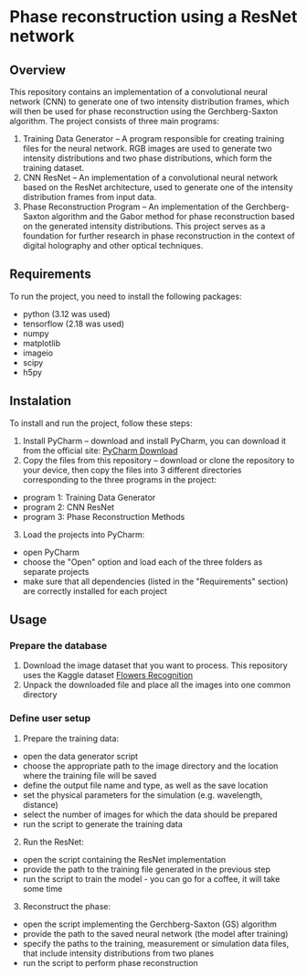 # Phase reconstruction using a ResNet network

## Overview

This repository contains an implementation of a convolutional neural network (CNN) to generate one of two intensity distribution frames, which will then be used for phase reconstruction using the Gerchberg-Saxton algorithm. The project consists of three main programs:
1. Training Data Generator – A program responsible for creating training files for the neural network. RGB images are used to generate two intensity distributions and two phase distributions, which form the training dataset.
2. CNN ResNet – An implementation of a convolutional neural network based on the ResNet architecture, used to generate one of the intensity distribution frames from input data.
3. Phase Reconstruction Program – An implementation of the Gerchberg-Saxton algorithm and the Gabor method for phase reconstruction based on the generated intensity distributions.
This project serves as a foundation for further research in phase reconstruction in the context of digital holography and other optical techniques.

## Requirements

To run the project, you need to install the following packages:
- python (3.12 was used)
- tensorflow (2.18 was used)
- numpy
- matplotlib
- imageio
- scipy
- h5py

## Instalation

To install and run the project, follow these steps:
1. Install PyCharm – download and install PyCharm, you can download it from the official site: [PyCharm Download](https://www.jetbrains.com/pycharm/download/)
2. Copy the files from this repository – download or clone the repository to your device, then copy the files into 3 different directories corresponding to the three programs in the project:
- program 1: Training Data Generator
- program 2: CNN ResNet
- program 3: Phase Reconstruction Methods
3. Load the projects into PyCharm:
- open PyCharm
- choose the "Open" option and load each of the three folders as separate projects
- make sure that all dependencies (listed in the "Requirements" section) are correctly installed for each project

## Usage

### Prepare the database

1. Download the image dataset that you want to process. This repository uses the Kaggle dataset [Flowers Recognition](https://www.kaggle.com/datasets/alxmamaev/flowers-recognition)
2. Unpack the downloaded file and place all the images into one common directory

### Define user setup

1. Prepare the training data:
- open the data generator script
- choose the appropriate path to the image directory and the location where the training file will be saved
- define the output file name and type, as well as the save location
- set the physical parameters for the simulation (e.g. wavelength, distance)
- select the number of images for which the data should be prepared
- run the script to generate the training data
2. Run the ResNet:
- open the script containing the ResNet implementation
- provide the path to the training file generated in the previous step
- run the script to train the model - you can go for a coffee, it will take some time
3. Reconstruct the phase:
- open the script implementing the Gerchberg-Saxton (GS) algorithm
- provide the path to the saved neural network (the model after training)
- specify the paths to the training, measurement or simulation data files, that include intensity distributions from two planes
- run the script to perform phase reconstruction